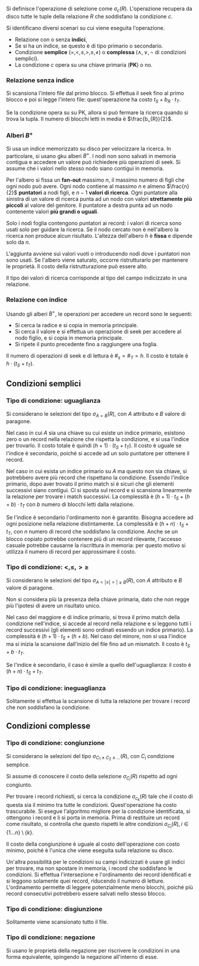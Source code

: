 Si definisce l'operazione di selezione come $\sigma_c(R)$.
L'operazione recupera da disco tutte le tuple della relazione $R$ che soddisfano la condizione $c$.

Si identificano diversi scenari su cui viene eseguita l'operazione.

- Relazione con o senza **indici**,
- Se si ha un indice, se questo è di tipo primario o secondario.
- Condizione **semplice** ($=, <, \leq, >, \geq, \neq$) o **complessa**  ($\land, \lor, \lnot$ di condizioni semplici).
- La condizione $c$ opera su una chiave primaria (**PK**) o no.

### Relazione senza indice
Si scansiona l'intero file dal primo blocco. Si effettua il seek fino al primo blocco e poi si legge l'intero file: quest'operazione ha costo $t_{S} + b_{R}\cdot t_{T}$.

Se la condizione opera su su PK, allora si può fermare la ricerca quando si trova la tupla. Il numero di blocchi letti in media è $\frac{b_{R}}{2}$.

### Alberi $B^+$

Si usa un indice memorizzato su disco per velocizzare la ricerca. In particolare, si usano gku alberi $B^+$. I nodi non sono salvati in memoria contigua e accedere un valore può richiedere più operazioni di seek. Si assume che i valori nello stesso nodo siano contigui in memoria.

Per l'albero si fissa un **fan-out** massimo $n$, il massimo numero di figli che ogni nodo può avere. Ogni nodo contiene al massimo $n$ e almeno $\frac{n}{2}$ **puntatori** a nodi figli, e $n-1$ **valori di ricerca**.
Ogni puntatore alla sinistra di un valore di ricerca punta ad un nodo con valori **strettamente più piccoli** al valore del genitore. Il puntatore a destra punta ad un nodo contenente valori **più grandi o uguali**.

Solo i nodi foglia contengono puntatori ai record: i valori di ricerca sono usati solo per guidare la ricerca. Se il nodo cercato non è nell'albero la ricerca non produce alcun risultato. L'altezza dell'albero $h$ è **fissa** e dipende solo da $n$.

L'aggiunta avviene sui valori vuoti o introducendo nodi dove i puntatori non sono usati. Se l'albero viene saturato, occorre ristrutturarlo per mantenere le proprietà. Il costo della ristrutturazione può essere alto.

Il tipo dei valori di ricerca corrisponde al tipo del campo indicizzato in una relazione.


### Relazione con indice
Usando gli alberi $B^+$, le operazioni per accedere un record sono le seguenti:
- Si cerca la radice e si copia in memoria principale.
- Si cerca il valore e si effettua un operazione di seek per accedere al nodo figlio, e si copia in memoria principale.
- Si ripete il punto precedente fino a raggiungere una foglia.

Il numero di operazioni di seek e di lettura è $\#_s = \#_T = h$.
Il costo è totale è $h \cdot (t_S + t_T)$.

## Condizioni semplici

### Tipo di condizione: uguaglianza
Si considerano le selezioni del tipo $\sigma_{A = B}(R)$, con $A$ attributo e $B$ valore di paragone.

Nel caso in cui $A$ sia una chiave su cui esiste un indice primario, esistono zero o un record nella relazione che rispetta la condizione, e si usa l'indice per trovarlo. Il costo totale è quindi $(h + 1) \cdot (t_S + t_T)$. Il costo è uguale se l'indice è secondario, poiché si accede ad un solo puntatore per ottenere il record.

Nel caso in cui esista un indice primario su $A$ ma questo non sia chiave, si potrebbero avere più record che rispettano la condizione. Essendo l'indice primario, dopo aver trovato il primo match si è sicuri che gli elementi successivi siano contigui. Ci si sposta sul record e si scansiona linearmente la relazione per trovare i match successivi. La complessità è $(h + 1) \cdot t_S + (h + b) \cdot t_T$ con $b$ numero di blocchi letti dalla relazione.

Se l'indice è secondario l'ordinamento non è garantito. Bisogna accedere ad ogni posizione nella relazione distintamente. La complessità è $(h + n) \cdot t_S + t_T$, con $n$ numero di record che soddisfano la condizione. Anche se un blocco copiato potrebbe contenere più di un record rilevante, l'accesso casuale potrebbe causarne la riscrittura in memoria: per questo motivo si utilizza il numero di record per approssimare il costo.

### Tipo di condizione: $<, \leq, > \geq$

Si considerano le selezioni del tipo $\sigma_{A < | \leq | > | \geq B}(R)$, con $A$ attributo e $B$ valore di paragone.

Non si considera più la presenza della chiave primaria, dato che non regge più l'ipotesi di avere un risultato unico. 

Nel caso del maggiore e di indice primario, si trova il primo match della condizione nell'indice, si accede al record nella relazione e si leggono tutti i record successivi (gli elementi sono ordinati essendo un indice primario). La complessità è $(h + 1) \cdot t_S + (h + b)$.
Nel caso del minore, non si usa l'indice ma si inizia la scansione dall'inizio del file fino ad un mismatch. Il costo è $t_S + b \cdot t_T$.

Se l'indice è secondario, il caso è simile a quello dell'uguaglianza: il costo è $(h + n) \cdot t_S + t_T$.

### Tipo di condizione: ineguaglianza
Solitamente si effettua la scansione di tutta la relazione per trovare i record che non soddisfano la condizione.

## Condizioni complesse

### Tipo di condizione: congiunzione
Si considerano le selezioni del tipo $\sigma_{C_1 \land C_2 \land \dots}(R)$, con $C_i$ condizione semplice.

Si assume di conoscere il costo della selezione $\sigma_{C_i}(R)$ rispetto ad ogni congiunto.

Per trovare i record richiesti, si cerca la condizione $\sigma_{c_k}(R)$ tale che il costo di questa sia il minimo tra tutte le condizioni. Quest'operazione ha costo trascurabile.
Si esegue l'algoritmo migliore per la condizione identificata, si ottengono i record e li si porta in memoria. Prima di restituire un record come risultato, si controlla che questo rispetti le altre condizioni $\sigma_{C_i}(R), i \in \{1 \dots n\} \setminus \{k\}$.

Il costo della congiunzione è uguale al costo dell'operazione con costo minimo, poiché è l'unica che viene eseguita sulla relazione su disco.

 Un'altra possibilità per le condizioni su campi indicizzati è usare gli indici per trovare, ma non spostare in memoria, i record che soddisfano le condizioni. Si effettua l'intersezione e l'ordinamento dei record identificati e si leggono solamente quei record, riducendo il numero di letture. L'ordinamento permette di leggere potenzialmente meno blocchi, poiché più record consecutivi potrebbero essere salvati nello stesso blocco.


### Tipo di condizione: disgiunzione

Solitamente viene scansionato tutto il file.

### Tipo di condizione: negazione

Si usano le proprietà della negazione per riscrivere le condizioni in una forma equivalente, spingendo la negazione all'interno di esse.